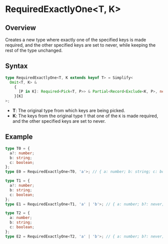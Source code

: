 # RequiredExactlyOne\<T, K>

## Overview

Creates a new type where exactly one of the specified keys is made required, and the other specified keys are set to never, while keeping the rest of the type unchanged.

## Syntax

```ts
type RequiredExactlyOne<T, K extends keyof T> = Simplify<
  Omit<T, K> &
    {
      [P in K]: Required<Pick<T, P>> & Partial<Record<Exclude<K, P>, never>>;
    }[K]
>;
```

- **T**: The original type from which keys are being picked.
- **K**: The keys from the original type `T` that one of the `K` is made required, and the other specified keys are set to never.

## Example

```ts
type T0 = {
  a?: number;
  b: string;
  c: boolean;
};
type E0 = RequiredExactlyOne<T0, 'a'>; // { a: number; b: string; c: boolean }

type T1 = {
  a?: number;
  b: string;
  c: boolean;
};
type E1 = RequiredExactlyOne<T1, 'a' | 'b'>; // { a: number; b?: never; c: boolean } | { a?: never; b: string; c: boolean }

type T2 = {
  a: number;
  b: string;
  c: boolean;
};
type E2 = RequiredExactlyOne<T2, 'a' | 'b'>; // { a: number; b?: never; c: boolean } | { a?: never; b: string; c: boolean }
```
